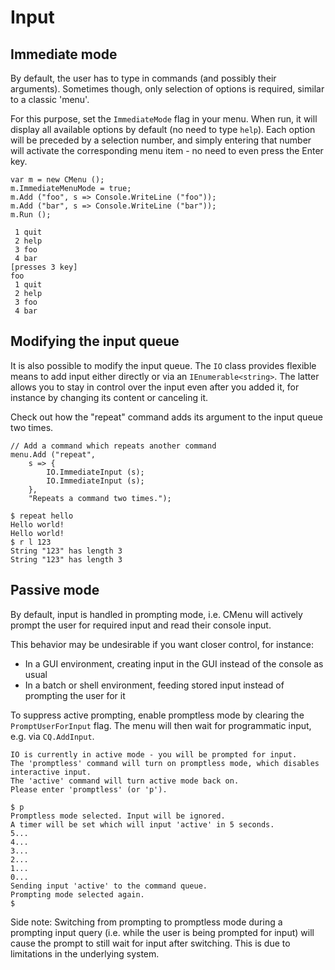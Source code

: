 # Input



## Immediate mode

By default, the user has to type in commands (and possibly their arguments). Sometimes though, only selection of options is required, similar to a classic 'menu'.

For this purpose, set the `ImmediateMode` flag in your menu. When run, it will display all available options by default (no need to type `help`). Each option will be preceded by a selection number, and simply entering that number will activate the corresponding menu item - no need to even press the Enter key.

	var m = new CMenu ();
	m.ImmediateMenuMode = true;
	m.Add ("foo", s => Console.WriteLine ("foo"));
	m.Add ("bar", s => Console.WriteLine ("bar"));
	m.Run ();

	 1 quit
	 2 help
	 3 foo
	 4 bar
	[presses 3 key]
	foo
	 1 quit
	 2 help
	 3 foo
	 4 bar



## Modifying the input queue

It is also possible to modify the input queue. The `IO` class provides flexible means to add input either directly or via an `IEnumerable<string>`. The latter allows you to stay in control over the input even after you added it, for instance by changing its content or canceling it.

Check out how the "repeat" command adds its argument to the input queue two times.

	// Add a command which repeats another command
	menu.Add ("repeat",
		s => {
			IO.ImmediateInput (s);
			IO.ImmediateInput (s);
		},
		"Repeats a command two times.");

	$ repeat hello
	Hello world!
	Hello world!
	$ r l 123
	String "123" has length 3
	String "123" has length 3



## Passive mode

By default, input is handled in prompting mode, i.e. CMenu will actively prompt the user for required input and read their console input.

This behavior may be undesirable if you want closer control, for instance:

* In a GUI environment, creating input in the GUI instead of the console as usual
* In a batch or shell environment, feeding stored input instead of prompting the user for it

To suppress active prompting, enable promptless mode by clearing the `PromptUserForInput` flag. The menu will then wait for programmatic input, e.g. via `CQ.AddInput`.


	IO is currently in active mode - you will be prompted for input.
	The 'promptless' command will turn on promptless mode, which disables interactive input.
	The 'active' command will turn active mode back on.
	Please enter 'promptless' (or 'p').

	$ p
	Promptless mode selected. Input will be ignored.
	A timer will be set which will input 'active' in 5 seconds.
	5...
	4...
	3...
	2...
	1...
	0...
	Sending input 'active' to the command queue.
	Prompting mode selected again.
	$ 

Side note: Switching from prompting to promptless mode during a prompting input query (i.e. while the user is being prompted for input) will cause the prompt to still wait for input after switching. This is due to limitations in the underlying system.
